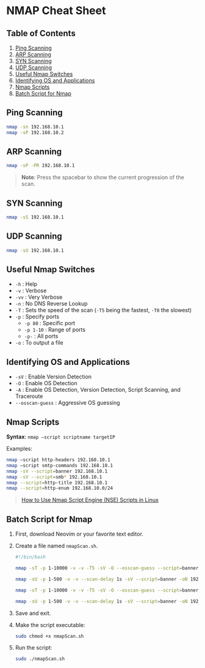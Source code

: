 
# NMAP Cheat Sheet  

## Table of Contents

1. [Ping Scanning](#ping-scanning)
2. [ARP Scanning](#arp-scanning)  
3. [SYN Scanning](#syn-scanning)
4. [UDP Scanning](#udp-scanning)
5. [Useful Nmap Switches](#useful-nmap-switches)
6. [Identifying OS and Applications](#identifying-os-and-applications)
7. [Nmap Scripts](#nmap-scripts)
8. [Batch Script for Nmap](#batch-script-for-nmap)

## Ping Scanning

```bash
nmap -sn 192.168.10.1
nmap -sP 192.168.10.2
```

## ARP Scanning 

```bash
nmap -sP -PR 192.168.10.1 
```

> **Note**: Press the spacebar to show the current progression of the scan.

## SYN Scanning

```bash
nmap -sS 192.168.10.1
```

## UDP Scanning

```bash
nmap -sU 192.168.10.1
```

## Useful Nmap Switches

- `-h` : Help
- `-v` : Verbose  
- `-vv` : Very Verbose
- `-n` : No DNS Reverse Lookup
- `-T` : Sets the speed of the scan (`-T5` being the fastest, `-T0` the slowest)
- `-p` : Specify ports
  - `-p 80` : Specific port
  - `-p 1-10` : Range of ports
  - `-p-` : All ports
- `-o` : To output a file   

## Identifying OS and Applications

- `-sV` : Enable Version Detection
- `-O` : Enable OS Detection
- `-A` : Enable OS Detection, Version Detection, Script Scanning, and Traceroute
- `--osscan-guess` : Aggressive OS guessing

## Nmap Scripts

**Syntax**: `nmap —script scriptname targetIP`

Examples:

```bash
nmap —script http-headers 192.168.10.1
nmap —script smtp-commands 192.168.10.1 
nmap -sV --script=banner 192.168.10.1
nmap -sV --script=smb* 192.168.10.1
nmap --script=http-title 192.168.10.1
nmap --script=http-enum 192.168.10.0/24
```

> [How to Use Nmap Script Engine (NSE) Scripts in Linux](https://www.tecmint.com/use-nmap-script-engine-nse-scripts-in-linux/)

## Batch Script for Nmap

1. First, download Neovim or your favorite text editor.

2. Create a file named `nmapScan.sh`.

   ```bash
   #!/bin/bash
   
   nmap -sT -p 1-10000 -v -v -T5 -sV -O --osscan-guess --script=banner -oN 192.168.10.1TCP.txt 192.168.10.1
   
   nmap -sU -p 1-500 -v -v --scan-delay 1s -sV --script=banner -oN 192.168.10.1UDP.txt 192.168.10.1
   
   nmap -sT -p 1-10000 -v -v -T5 -sV -O --osscan-guess --script=banner -oN 192.168.10.2TCP.txt 192.168.10.2
   
   nmap -sU -p 1-500 -v -v --scan-delay 1s -sV --script=banner -oN 192.168.10.2UDP.txt 192.168.10.2
   ```

3. Save and exit. 

4. Make the script executable:

   ```bash
   sudo chmod +x nmapScan.sh
   ```

5. Run the script:

   ```bash
   sudo ./nmapScan.sh
   ```
